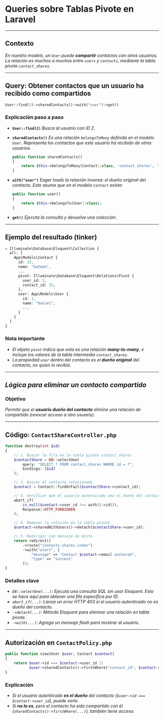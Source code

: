 <!-- Autor: Daniel Benjamin Perez Morales -->
<!-- GitHub: https://github.com/D4nitrix13 -->
<!-- Gitlab: https://gitlab.com/D4nitrix13 -->
<!-- Correo electrónico: danielperezdev@proton.me -->

# **Queries sobre Tablas Pivote en Laravel**

---

## **Contexto**

*En nuestro modelo, un `User` puede **compartir** contactos con otros usuarios. La relación es muchos a muchos entre `users` y `contacts`, mediante la tabla pivote `contact_shares`.*

---

## **Query: Obtener contactos que un usuario ha recibido como compartidos**

```php
User::find(2)->sharedContacts()->with("user")->get()
```

### **Explicación paso a paso**

* **`User::find(2)`**
  *Busca al usuario con ID 2.*

* **`sharedContacts()`**
  *Es una relación `belongsToMany` definida en el modelo `User`. Representa los contactos que este usuario ha recibido de otros usuarios.*

  ```php
  public function sharedContacts()
  {
      return $this->belongsToMany(Contact::class, 'contact_shares', 'user_id', 'contact_id');
  }
  ```

* **`with("user")`**
  *Eager loads la relación inversa: el dueño original del contacto. Esto asume que en el modelo `Contact` existe:*

  ```php
  public function user()
  {
      return $this->belongsTo(User::class);
  }
  ```

* **`get()`**
  *Ejecuta la consulta y devuelve una colección.*

---

## **Ejemplo del resultado (tinker)**

```php
= Illuminate\Database\Eloquent\Collection {
  all: [
    App\Models\Contact {
      id: 33,
      name: "batman",
      ...
      pivot: Illuminate\Database\Eloquent\Relations\Pivot {
        user_id: 2,
        contact_id: 33,
      },
      user: App\Models\User {
        id: 1,
        name: "Daniel",
        ...
      }
    }
  ]
}
```

### **Nota importante**

* *El objeto `pivot` indica que esta es una relación **many-to-many**, e incluye los valores de la tabla intermedia `contact_shares`.*
* *La propiedad `user` dentro del contacto es el **dueño original** del contacto, no quien lo recibió.*

---

## *Lógica para **eliminar un contacto compartido***

### **Objetivo**

*Permitir que el **usuario dueño del contacto** elimine una relación de compartido (revocar acceso a otro usuario).*

---

## **Código: `ContactShareController.php`**

```php
function destroy(int $id)
{
    // 1. Buscar la fila en la tabla pivote contact_shares
    $contactShare = DB::selectOne(
        query: "SELECT * FROM contact_shares WHERE id = ?", 
        bindings: [$id]
    );

    // 2. Buscar el contacto relacionado
    $contact = Contact::findOrFail($contactShare->contact_id);

    // 3. Verificar que el usuario autenticado sea el dueño del contacto
    abort_if(
        is_null($contact->user_id !== auth()->id()), 
        Response::HTTP_FORBIDDEN
    );

    // 4. Remover la relación en la tabla pivote
    $contact->sharedWithUsers()->detach($contactShare->user_id);

    // 5. Redirigir con mensaje de éxito
    return redirect()
        ->route("contacts-shares.index")
        ->with("alert", [
            "message" => "Contact $contact->email unshared",
            "type" => "success"
        ]);
}
```

### **Detalles clave**

* *`DB::selectOne(...)`: Ejecuta una consulta SQL sin usar Eloquent. Esto se hace aquí para obtener una fila específica por ID.*
* *`abort_if(...)`: Lanza un error HTTP 403 si el usuario autenticado no es dueño del contacto.*
* *`->detach(...)`: Método Eloquent para eliminar una relación en tabla pivote.*
* *`->with(...)`: Agrega un mensaje flash para mostrar al usuario.*

---

## **Autorización en `ContactPolicy.php`**

```php
public function view(User $user, Contact $contact)
{
    return $user->id === $contact->user_id ||
           $user->sharedContacts()->firstWhere("contact_id", $contact->id);
}
```

### **Explicación**

* *Si el usuario autenticado **es el dueño** del contacto (`$user->id === $contact->user_id`), puede verlo.*
* *Si **no lo es**, pero el contacto ha sido compartido con él (`sharedContacts()->firstWhere(...)`), también tiene acceso.*
